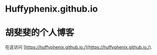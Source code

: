 # Huffyphenix.github.io
# 胡斐斐的个人博客
在这访问 [https://huffyphenix.github.io./](https://huffyphenix.github.io./).

